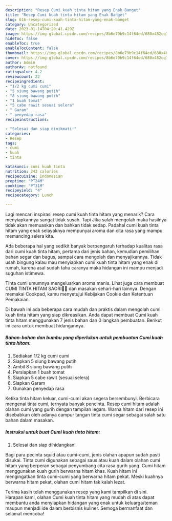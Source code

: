 ```yaml
---
description: "Resep Cumi kuah tinta hitam yang Enak Banget"
title: "Resep Cumi kuah tinta hitam yang Enak Banget"
slug: 616-resep-cumi-kuah-tinta-hitam-yang-enak-banget
category: Uncategorized
date: 2023-01-14T04:20:41.429Z
image: https://img-global.cpcdn.com/recipes/8b6e79b9c14f64ed/680x482cq70/cumi-kuah-tinta-hitam-foto-resep-utama.jpg
hideToc: false
enableToc: true
enableTocContent: false
thumbnail: https://img-global.cpcdn.com/recipes/8b6e79b9c14f64ed/680x482cq70/cumi-kuah-tinta-hitam-foto-resep-utama.jpg
cover: https://img-global.cpcdn.com/recipes/8b6e79b9c14f64ed/680x482cq70/cumi-kuah-tinta-hitam-foto-resep-utama.jpg
author: Admin
authorAv: notfound
ratingvalue: 4.2
reviewcount: 22
recipeingredient:
- "1/2 kg cumi cumi"
- "5 siung bawang putih"
- "8 siung bawang putih"
- "1 buah tomat"
- "5 cabe rawit sesuai selera"
- " Garam"
- " penyedap rasa"
recipeinstructions:

- "Selesai dan siap dinikmati!"
categories:
- Resep
tags:
- cumi
- kuah
- tinta

katakunci: cumi kuah tinta 
nutrition: 243 calories
recipecuisine: Indonesian
preptime: "PT24M"
cooktime: "PT31M"
recipeyield: "4"
recipecategory: Lunch

---
```



Lagi mencari inspirasi resep cumi kuah tinta hitam yang menarik? Cara menyiapkannya sangat tidak susah. Tapi Jika salah mengolah maka hasilnya tidak akan memuaskan dan bahkan tidak sedap. Padahal cumi kuah tinta hitam yang enak selayaknya mempunyai aroma dan cita rasa yang mampu memancing selera kita.


Ada beberapa hal yang sedikit banyak berpengaruh terhadap kualitas rasa dari cumi kuah tinta hitam, pertama dari jenis bahan, kemudian pemilihan bahan segar dan bagus, sampai cara mengolah dan menyajikannya. Tidak usah bingung kalau mau menyiapkan cumi kuah tinta hitam yang enak di rumah, karena asal sudah tahu caranya maka hidangan ini mampu menjadi suguhan istimewa.

Tinta cumi umumnya mengeluarkan aroma manis. Lihat juga cara membuat CUMI TINTA HITAM SAORI🐙🐙 dan masakan sehari-hari lainnya. Dengan memakai Cookpad, kamu menyetujui Kebijakan Cookie dan Ketentuan Pemakaian.


Di bawah ini ada beberapa cara mudah dan praktis dalam mengolah cumi kuah tinta hitam yang siap dikreasikan. Anda dapat membuat Cumi kuah tinta hitam menggunakan 7 jenis bahan dan 0 langkah pembuatan. Berikut ini cara untuk membuat hidangannya.

<!--inarticleads1-->

##### Bahan-bahan dan bumbu yang diperlukan untuk pembuatan Cumi kuah tinta hitam:

1. Sediakan 1/2 kg cumi cumi
1. Siapkan 5 siung bawang putih
1. Ambil 8 siung bawang putih
1. Persiapkan 1 buah tomat
1. Siapkan 5 cabe rawit (sesuai selera)
1. Siapkan  Garam
1. Gunakan  penyedap rasa


Ketika tinta hitam keluar, cumi-cumi akan segera bersembunyi. Berbicara mengenai tinta cumi, ternyata banyak pencinta. Resep cumi hitam adalah olahan cumi yang gurih dengan tampilan legam. Warna hitam dari resep ini disebabkan oleh adanya campur tangan tinta cumi segar sebagai salah satu bahan dalam masakan. 

<!--inarticleads2-->

##### Instruksi untuk buat Cumi kuah tinta hitam:


1. Selesai dan siap dihidangkan!

Bagi para pecinta squid atau cumi-cumi, jenis olahan apapun sudah pasti disukai. Tinta cumi digunakan sebagai saus atau kuah dalam olahan cumi hitam yang berperan sebagai penyumbang cita rasa gurih yang. Cumi hitam menggunakan kuah gurih berwarna hitam khas. Kuah hitam ini mengingatkan tinta cumi-cumi yang berwarna hitam pekat. Meski kuahnya berwarna hitam pekat, olahan cumi hitam tak kalah lezat. 

Terima kasih telah menggunakan resep yang kami tampilkan di sini. Harapan kami, olahan Cumi kuah tinta hitam yang mudah di atas dapat membantu anda menyiapkan hidangan yang enak untuk keluarga/teman maupun menjadi ide dalam berbisnis kuliner. Semoga bermanfaat dan selamat mencoba!
